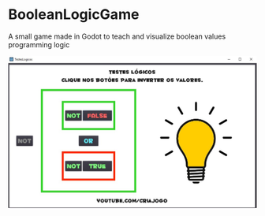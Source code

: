 # BooleanLogicGame
A small game made in Godot to teach and visualize boolean values programming logic

![](./example.jpg)